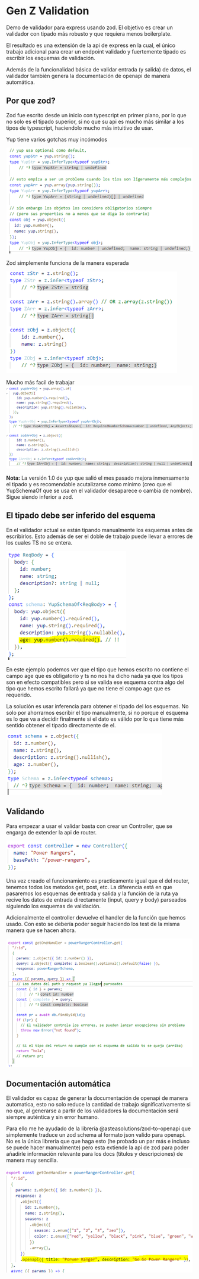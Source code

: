 # Gen Z Validation
Demo de validador para express usando zod.
El objetivo es crear un validador con tipado más robusto y que requiera menos boilerplate.

El resultado es una extensión de la api de express en la cual, el único trabajo adicional para crear un endpoint validado y fuertemente tipado es escribir los esquemas de validación.

Además de la funcionalidad básica de validar entrada (y salida) de datos, el validador también genera la documentación de openapi de manera automática.

## Por que zod?
Zod fue escrito desde un inicio con typescript en primer plano, por lo que no solo es el tipado superior, si no que su api es mucho más similar a los tipos de typescript, haciendolo mucho más intuitivo de usar.

Yup tiene varios gotchas muy incómodos

![yup sucks](./img/yup1.PNG)

Zod simplemente funciona de la manera esperada

![zod rules](./img/zod1.PNG)

Mucho más facil de trabajar
![zod vs yup](./img/yupzod.PNG)

**Nota:** La versión 1.0 de yup que salió el mes pasado mejora inmensamente el tipado y es recomendable acutalizarse como mínimo (creo que el YupSchemaOf que se usa en el validador desaparece o cambia de nombre). Sigue siendo inferior a zod.

## El tipado debe ser inferido del esquema
En el validador actual se están tipando manualmente los esquemas antes de escribirlos. Esto además de ser el doble de trabajo puede llevar a errores de los cuales TS no se entera. 

![inferpls](./img/inferpls.PNG)

En este ejemplo podemos ver que el tipo que hemos escrito no contiene el campo age que es obligatorio y ts no nos ha dicho nada ya que los tipos son en efecto compatibles pero si se valida ese esquema contra algo del tipo que hemos escrito fallará ya que no tiene el campo age que es requerido.

La solución es usar inferencia para obtener el tipado del los esquemas. No solo por ahorrarnos escribir el tipo manualmente, si no porque el esquema es lo que va a decidir finalmente si el dato es válido por lo que tiene más sentido obtener el tipado directamente de el.

![inferrules](./img/inferrules.PNG)

## Validando
Para empezar a usar el validar basta con crear un Controller, que se engarga de extender la api de router.

![inferrules](./img/constr.PNG)

Una vez creado el funcionamiento es practicamente igual que el del router, tenemos todos los metodos get, post, etc. La diferencia está en que pasaremos los esquemas de entrada y salida y la función de la ruta ya recive los datos de entrada directamente (input, query y body) parseados siguiendo los esquemas de validación.

Adicionalmente el controller devuelve el handler de la función que hemos usado. Con esto se debería poder seguir haciendo los test de la misma manera que se hacen ahora.

![inferrules](./img/basic.PNG)


## Documentación automática
El validador es capaz de generar la documentación de openapi de manera automatica, esto no solo reduce la cantidad de trabajo significativamente si no que, al generarse a partir de los validadores la documentación será siempre auténtica y sin error humano.

Para ello me he ayudado de la librería @asteasolutions/zod-to-openapi que simplemente traduce un zod schema al formato json valido para openapi. No es la única librería que que haga esto (he probado un par más e incluso se puede hacer manualmente) pero esta extiende la api de zod para poder añadirle información relevante para los docs (titulos y descripciones) de manera muy sencilla.

![inferrules](./img/openapi.PNG)